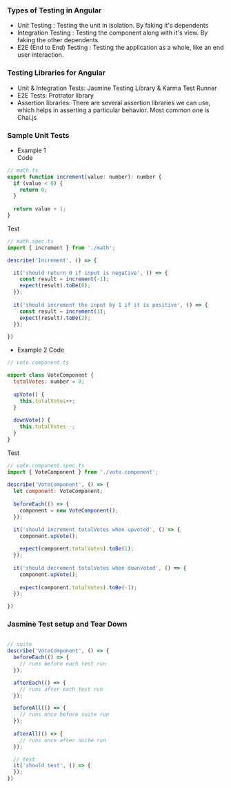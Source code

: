 ### Types of Testing in Angular
- Unit Testing : Testing the unit in isolation. By faking it's dependents
- Integration Testing : Testing the component along with it's view. By faking the other dependents
- E2E (End to End) Testing : Testing the application as a whole, like an end user interaction.

### Testing Libraries for Angular
- Unit & Integration Tests: Jasmine Testing Library & Karma Test Runner
- E2E Tests: Protrator library
- Assertion libraries: There are several assertion libraries we can use, which helps in asserting a particular behavior. Most common one is Chai.js

### Sample Unit Tests

- Example 1  
Code 
```javascript
// math.ts
export function increment(value: number): number {
  if (value < 0) {
    return 0;
  }
  
  return value + 1;
}
```
Test
```javascript
// math.spec.ts
import { increment } from './math';

describe('Increment', () => {

  it('should return 0 if input is negative', () => {
    const result = increment(-1);
    expect(result).toBe(0);
  });
  
  it('should increment the input by 1 if it is positive', () => {
    const result = increment(1);
    expect(result).toBe(2);
  });

})
```

- Example 2
Code
```javascript
// vote.component.ts

export class VoteComponent {
  totalVotes: number = 0;
  
  upVote() {
    this.totalVotes++;
  }
  
  downVote() {
    this.totalVotes--;
  }
}
```

Test
```javascript
// vote.component.spec.ts
import { VoteComponent } from './vote.component';
  
describe('VoteComponent', () => {
  let component: VoteComponent;
  
  beforeEach(() => {
    component = new VoteComponent();
  });

  it('should increment totalVotes when upvoted', () => {
    component.upVote();
    
    expect(component.totalVotes).toBe(1);
  });
  
  it('should decrement totalVotes when downvoted', () => {
    component.upVote();
    
    expect(component.totalVotes).toBe(-1);
  });

})
```

###  Jasmine Test setup and Tear Down
```javascript

// suite
describe('VoteComponent', () => {
  beforeEach(() => {
    // runs before each test run
  });

  afterEach(() => {
    // runs after each test run
  });

  beforeAll(() => {
    // runs once before suite run
  });
  
  afterAll(() => {
    // runs once after suite run
  });

  // test
  it('should test', () => {
  });
})
```
